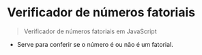 # Verificador de números fatoriais
> Verificador de números fatoriais em JavaScript
  - Serve para conferir se o número é ou não é um fatorial.
